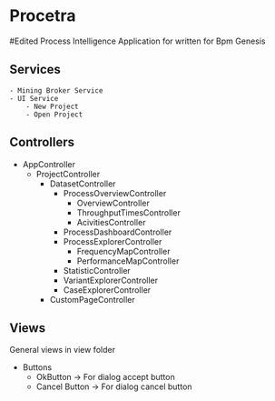 # Procetra
#Edited
Process Intelligence Application for written for Bpm Genesis

## Services
    - Mining Broker Service
    - UI Service
        - New Project
        - Open Project
## Controllers

- AppController
    - ProjectController
        - DatasetController
            - ProcessOverviewController
                - OverviewController
                - ThroughputTimesController
                - AcivitiesController
            - ProcessDashboardController
            - ProcessExplorerController
                - FrequencyMapController
                - PerformanceMapController
            - StatisticController
            - VariantExplorerController
            - CaseExplorerController
        - CustomPageController
## Views
General views in view folder
- Buttons
    - OkButton -> For dialog accept button
    - Cancel Button -> For dialog cancel button
